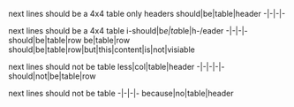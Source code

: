 next lines should be a 4x4 table only headers
should|be|table|header
-|-|-|-

next lines should be a 4x4 table
i-should|b*e|ta*ble|h-/eader
-|-|-|-
should|be|table|row
be|table|row
should|be|table|row|but|this|content|is|not|visiable

next lines should not be table
less|col|table|header
-|-|-|-|-
should|not|be|table|row

next lines should not be table
-|-|-|-
because|no|table|header
